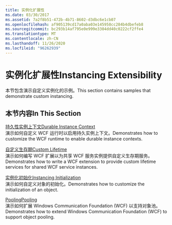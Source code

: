 ```yaml
---
title: 实例化扩展性
ms.date: 03/30/2017
ms.assetid: 7a2f8b51-472b-4b71-8602-d3dbc6e1cb07
ms.openlocfilehash: af905139cd17a0aba03e145958cc284b4dbefeb8
ms.sourcegitcommit: bc293b14af795e0e999e3304dd40c0222cf2ffe4
ms.translationtype: MT
ms.contentlocale: zh-CN
ms.lasthandoff: 11/26/2020
ms.locfileid: "96262939"
---
```

# <a name="instancing-extensibility"></a><span data-ttu-id="48de9-102">实例化扩展性</span><span class="sxs-lookup"><span data-stu-id="48de9-102">Instancing Extensibility</span></span>

<span data-ttu-id="48de9-103">本节包含演示自定义实例化的示例。</span><span class="sxs-lookup"><span data-stu-id="48de9-103">This section contains samples that demonstrate custom instancing.</span></span>  
  
## <a name="in-this-section"></a><span data-ttu-id="48de9-104">本节内容</span><span class="sxs-lookup"><span data-stu-id="48de9-104">In This Section</span></span>  

 [<span data-ttu-id="48de9-105">持久性实例上下文</span><span class="sxs-lookup"><span data-stu-id="48de9-105">Durable Instance Context</span></span>](durable-instance-context.md)  
 <span data-ttu-id="48de9-106">演示如何自定义 WCF 运行时以启用持久实例上下文。</span><span class="sxs-lookup"><span data-stu-id="48de9-106">Demonstrates how to customize the WCF runtime to enable durable instance contexts.</span></span>  
  
 [<span data-ttu-id="48de9-107">自定义生存期</span><span class="sxs-lookup"><span data-stu-id="48de9-107">Custom Lifetime</span></span>](custom-lifetime.md)  
 <span data-ttu-id="48de9-108">演示如何编写 WCF 扩展以为共享 WCF 服务实例提供自定义生存期服务。</span><span class="sxs-lookup"><span data-stu-id="48de9-108">Demonstrates how to write a WCF extension to provide custom lifetime services for shared WCF service instances.</span></span>  
  
 [<span data-ttu-id="48de9-109">实例化初始化</span><span class="sxs-lookup"><span data-stu-id="48de9-109">Instancing Initialization</span></span>](instancing-initialization.md)  
 <span data-ttu-id="48de9-110">演示如何自定义对象的初始化。</span><span class="sxs-lookup"><span data-stu-id="48de9-110">Demonstrates how to customize the initialization of an object.</span></span>  
  
 [<span data-ttu-id="48de9-111">Pooling</span><span class="sxs-lookup"><span data-stu-id="48de9-111">Pooling</span></span>](pooling.md)  
 <span data-ttu-id="48de9-112">演示如何扩展 Windows Communication Foundation (WCF) 以支持对象池。</span><span class="sxs-lookup"><span data-stu-id="48de9-112">Demonstrates how to extend Windows Communication Foundation (WCF) to support object pooling.</span></span>
